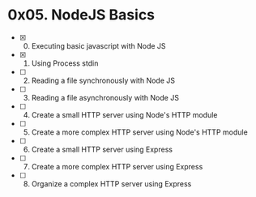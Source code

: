 # 0x05. NodeJS Basics
- [x] 0. Executing basic javascript with Node JS
- [x] 1. Using Process stdin
- [ ] 2. Reading a file synchronously with Node JS
- [ ] 3. Reading a file asynchronously with Node JS
- [ ] 4. Create a small HTTP server using Node's HTTP module
- [ ] 5. Create a more complex HTTP server using Node's HTTP module
- [ ] 6. Create a small HTTP server using Express
- [ ] 7. Create a more complex HTTP server using Express
- [ ] 8. Organize a complex HTTP server using Express
